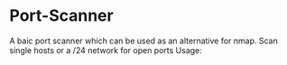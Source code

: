 # Port-Scanner
A baic port scanner which can be used as an alternative for nmap.
Scan single hosts or a /24 network for open ports
Usage:

